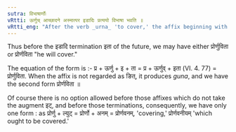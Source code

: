```yaml
---
sutra: विभाषार्णोः
vRtti: ऊर्णुच् आच्छादने अस्मात्पर इडादिः प्रत्ययो विभाषा भवति ॥
vRtti_eng: "After the verb _urna_ 'to cover,' the affix beginning with the augment इट् is regarded optionally like _nit_."
---
```

Thus before the इडादि termination इता of the future, we may have either प्रोर्णुविता or प्रोर्णविता "he will cover."

The equation of the form is :- प्र + ऊर्णु + इ + ता = प्र + ऊर्णुव् + इता (VI. 4. 77) = प्रोर्णुविता. When the affix is not regarded as ङित्, it produces _guna_, and we have the second form प्रोर्णविता ॥

Of course there is no option allowed before those affixes which do not take the augment इट्, and before those terminations, consequently, we have only one form : as प्रोर्णु + ल्युट् = प्रोर्णो + अनम् = प्रोर्णवनम्, 'covering,' प्रोर्णवनीयम् 'which ought to be covered.'
